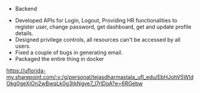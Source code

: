 * Backend

- Developed APIs for Login, Logout, Providing HR functionalities to register user, change password, get dashboard, get and update profile details.
- Designed privilege controls, all resources can't be accessed by all users.
- Fixed a couple of bugs in generating email.
- Packaged the entire thing in docker

https://uflorida-my.sharepoint.com/:v:/g/personal/tejasdharmastala_ufl_edu/EbHJohV5WIdOkg0geXiOn2wBwqLk0g3tkNgve7_l7rlDoA?e=6RGebw